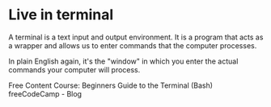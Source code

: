 # Live in terminal

A terminal is a text input and output environment. It is a program that acts as a wrapper and allows us to enter commands that the computer processes.

In plain English again, it's the "window" in which you enter the actual commands your computer will process.

<ResourceGroupTitle>Free Content</ResourceGroupTitle>
<BadgeLink badgeText='Watch' colorScheme='green' href='https://www.youtube.com/playlist?list=PLYQSCk-qyTW0d88jNocdi_YIFMA5Fnpug'>Course: Beginners Guide to the Terminal (Bash)</BadgeLink>
<BadgeLink badgeText='Read' colorScheme='yellow' href='https://www.freecodecamp.org/news/command-line-for-beginners/'>freeCodeCamp - Blog</BadgeLink>
